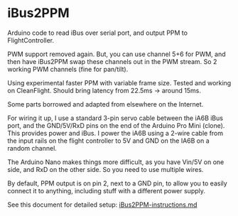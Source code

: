 # iBus2PPM
Arduino code to read iBus over serial port, and output PPM to FlightController. 

PWM support removed again. But, you can use channel 5+6 for PWM, and then have iBus2PPM
swap these channels out in the PWM stream. So 2 working PWM channels (fine for pan/tilt).

Using experimental faster PPM with variable frame size. Tested and working on CleanFlight.
Should bring latency from 22.5ms -> around 15ms.

Some parts borrowed and adapted from elsewhere on the Internet.

For wiring it up, I use a standard 3-pin servo cable between the iA6B iBus port, and the GND/5V/RxD pins on the end of the Arduino Pro Mini (clone). This provides power and iBus. I power the iA6B using a 2-wire cable from the input rails on the flight controller to 5V and GND on the IA6B on a random channel.

The Arduino Nano makes things more difficult, as you have Vin/5V on one side, and RxD on the other side. So you need to use multiple wires.

By default, PPM output is on pin 2, next to a GND pin, to allow you to easily connect it to anything, including stuff with a different power supply.

See this document for detailed setup: [iBus2PPM-instructions.md](./iBus2PPM-instructions.md)